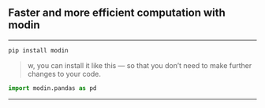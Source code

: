 

## Faster and more efficient computation with modin

---

```bash
pip install modin
```

> w, you can install it like this — so that you don’t need to make further changes to your code.

```python
import modin.pandas as pd
```

---

